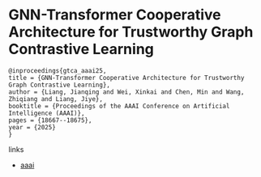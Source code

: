 # GNN-Transformer Cooperative Architecture for Trustworthy Graph Contrastive Learning

```
@inproceedings{gtca_aaai25,
title = {GNN-Transformer Cooperative Architecture for Trustworthy Graph Contrastive Learning},
author = {Liang, Jianqing and Wei, Xinkai and Chen, Min and Wang, Zhiqiang and Liang, Jiye},
booktitle = {Proceedings of the AAAI Conference on Artificial Intelligence (AAAI)},
pages = {18667--18675},
year = {2025}
}
```

links
- [aaai](https://ojs.aaai.org/index.php/AAAI/article/view/34054)
